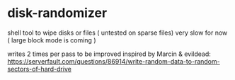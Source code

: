 # disk-randomizer

shell tool to wipe disks or files ( untested on sparse files)
very slow for now ( large block mode is coming )

writes 2 times per pass
to be improved
inspired by Marcin & evildead: https://serverfault.com/questions/86914/write-random-data-to-random-sectors-of-hard-drive
